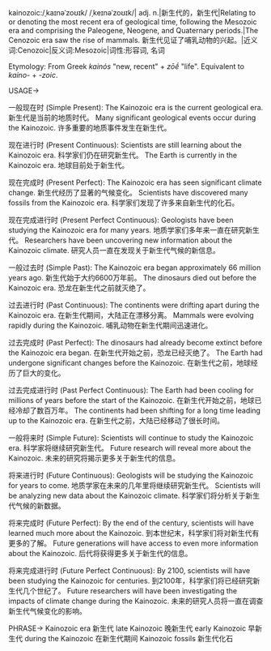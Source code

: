 kainozoic:/ˌkaɪnəˈzoʊɪk/ /ˌkeɪnəˈzoʊɪk/| adj. n.|新生代的，新生代|Relating to or denoting the most recent era of geological time, following the Mesozoic era and comprising the Paleogene, Neogene, and Quaternary periods.|The Cenozoic era saw the rise of mammals. 新生代见证了哺乳动物的兴起。|近义词:Cenozoic|反义词:Mesozoic|词性:形容词, 名词

Etymology:
From Greek *kainós*  "new, recent" + *zōḗ*  "life".  Equivalent to *kaino-* + *-zoic*.

USAGE->

一般现在时 (Simple Present):
The Kainozoic era is the current geological era.  新生代是当前的地质时代。
Many significant geological events occur during the Kainozoic. 许多重要的地质事件发生在新生代。


现在进行时 (Present Continuous):
Scientists are still learning about the Kainozoic era. 科学家们仍在研究新生代。
The Earth is currently in the Kainozoic era. 地球目前处于新生代。


现在完成时 (Present Perfect):
The Kainozoic era has seen significant climate change. 新生代经历了显著的气候变化。
Scientists have discovered many fossils from the Kainozoic era. 科学家们发现了许多来自新生代的化石。


现在完成进行时 (Present Perfect Continuous):
Geologists have been studying the Kainozoic era for many years. 地质学家们多年来一直在研究新生代。
Researchers have been uncovering new information about the Kainozoic climate. 研究人员一直在发现关于新生代气候的新信息。


一般过去时 (Simple Past):
The Kainozoic era began approximately 66 million years ago. 新生代始于大约6600万年前。
The dinosaurs died out before the Kainozoic era. 恐龙在新生代之前就灭绝了。


过去进行时 (Past Continuous):
The continents were drifting apart during the Kainozoic era. 在新生代期间，大陆正在漂移分离。
Mammals were evolving rapidly during the Kainozoic. 哺乳动物在新生代期间迅速进化。



过去完成时 (Past Perfect):
The dinosaurs had already become extinct before the Kainozoic era began.  在新生代开始之前，恐龙已经灭绝了。
The Earth had undergone significant changes before the Kainozoic. 在新生代之前，地球经历了巨大的变化。



过去完成进行时 (Past Perfect Continuous):
The Earth had been cooling for millions of years before the start of the Kainozoic. 在新生代开始之前，地球已经冷却了数百万年。
The continents had been shifting for a long time leading up to the Kainozoic era. 在新生代之前，大陆已经移动了很长时间。



一般将来时 (Simple Future):
Scientists will continue to study the Kainozoic era. 科学家将继续研究新生代。
Future research will reveal more about the Kainozoic. 未来的研究将揭示更多关于新生代的信息。


将来进行时 (Future Continuous):
Geologists will be studying the Kainozoic for years to come.  地质学家在未来的几年里将继续研究新生代。
Scientists will be analyzing new data about the Kainozoic climate. 科学家们将分析关于新生代气候的新数据。



将来完成时 (Future Perfect):
By the end of the century, scientists will have learned much more about the Kainozoic. 到本世纪末，科学家们将对新生代有更多的了解。
Future generations will have access to even more information about the Kainozoic. 后代将获得更多关于新生代的信息。


将来完成进行时 (Future Perfect Continuous):
By 2100, scientists will have been studying the Kainozoic for centuries. 到2100年，科学家们将已经研究新生代几个世纪了。
Future researchers will have been investigating the impacts of climate change during the Kainozoic. 未来的研究人员将一直在调查新生代气候变化的影响。



PHRASE->
Kainozoic era 新生代
late Kainozoic 晚新生代
early Kainozoic 早新生代
during the Kainozoic  在新生代期间
Kainozoic fossils 新生代化石
